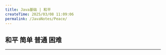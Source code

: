 ```yaml
---
title: Java基础 | 和平
createTime: 2025/03/08 11:09:06
permalink: /JavaNotes/Peace/
---
```

## **和平** 简单 普通 困难
---
